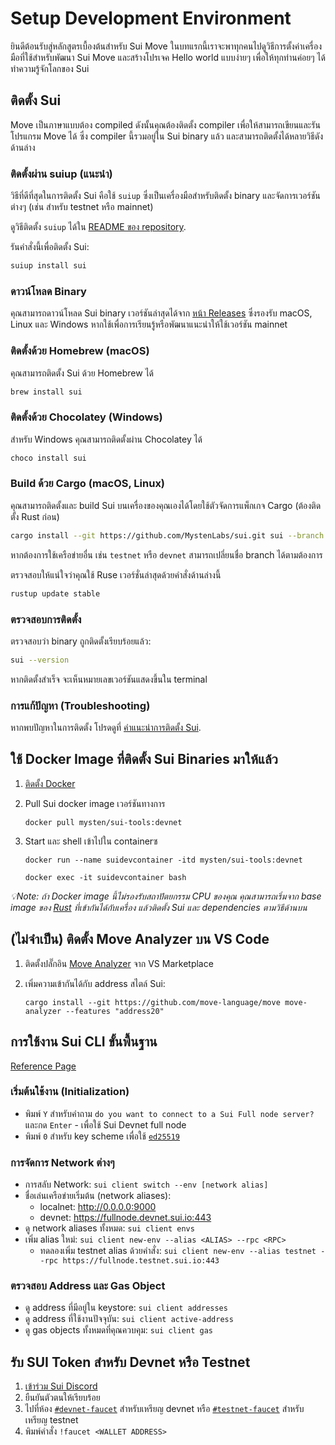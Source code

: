 # Setup Development Environment

ยินดีต้อนรับสู่หลักสูตรเบื้องต้นสำหรับ Sui Move ในบทแรกนี้เราจะพาทุกคนไปดูวิธีการตั้งค่าเครื่องมือที่ใช้สำหรับพัฒนา Sui Move และสร้างโปรเจค Hello world แบบง่ายๆ เพื่อให้ทุกท่านค่อยๆ ได้ทำความรู้จักโลกของ Sui

## ติดตั้ง Sui

Move เป็นภาษาแบบต้อง compiled ดังนั้นคุณต้องติดตั้ง compiler เพื่อให้สามารถเขียนและรันโปรแกรม Move ได้ ซึ่ง compiler นี้รวมอยู่ใน Sui binary แล้ว และสามารถติดตั้งได้หลายวิธีดังด้านล่าง

### ติดตั้งผ่าน suiup (แนะนำ)

วิธีที่ดีที่สุดในการติดตั้ง Sui คือใช้ `suiup` ซึ่งเป็นเครื่องมือสำหรับติดตั้ง binary และจัดการเวอร์ชันต่างๆ (เช่น สำหรับ testnet หรือ mainnet)

ดูวิธีติดตั้ง `suiup` ได้ใน [README ของ repository](https://github.com/MystenLabs/suiup).


รันคำสั่งนี้เพื่อติดตั้ง Sui:

```bash
suiup install sui
```

### ดาวน์โหลด Binary

คุณสามารถดาวน์โหลด Sui binary เวอร์ชันล่าสุดได้จาก [หน้า Releases](https://github.com/MystenLabs/sui/releases) ซึ่งรองรับ macOS, Linux และ Windows หากใช้เพื่อการเรียนรู้หรือพัฒนาแนะนำให้ใช้เวอร์ชัน mainnet

### ติดตั้งด้วย Homebrew (macOS)

คุณสามารถติดตั้ง Sui ด้วย Homebrew ได้

```bash
brew install sui
```

### ติดตั้งด้วย Chocolatey (Windows)

สำหรับ Windows คุณสามารถติดตั้งผ่าน Chocolatey ได้

```bash
choco install sui
```

### Build ด้วย Cargo (macOS, Linux)

คุณสามารถติดตั้งและ build Sui บนเครื่องของคุณเองได้โดยใช้ตัวจัดการแพ็กเกจ Cargo (ต้องติดตั้ง Rust ก่อน)

```bash
cargo install --git https://github.com/MystenLabs/sui.git sui --branch mainnet
```

หากต้องการใช้เครือข่ายอื่น เช่น `testnet` หรือ `devnet` สามารถเปลี่ยนชื่อ branch ได้ตามต้องการ


ตรวจสอบให้แน่ใจว่าคุณใช้ Ruse เวอร์ชั่นล่าสุดด้วยคำสั่งด้านล่างนี้

```bash
rustup update stable
```

### ตรวจสอบการติดตั้ง

ตรวจสอบว่า binary ถูกติดตั้งเรียบร้อยแล้ว:

```bash
sui --version
```

หากติดตั้งสำเร็จ จะเห็นหมายเลขเวอร์ชันแสดงขึ้นใน terminal


### การแก้ปัญหา (Troubleshooting)

หากพบปัญหาในการติดตั้ง โปรดดูที่ [คำแนะนำการติดตั้ง Sui](https://docs.sui.io/build/install).

## ใช้ Docker Image ที่ติดตั้ง Sui Binaries มาให้แล้ว

1. [ติดตั้ง Docker](https://docs.docker.com/get-docker/)

2. Pull Sui docker image เวอร์ชันทางการ

   `docker pull mysten/sui-tools:devnet`

3. Start และ shell เข้าไปใน containerซ

   `docker run --name suidevcontainer -itd mysten/sui-tools:devnet`

   `docker exec -it suidevcontainer bash`

_💡Note: ถ้า Docker image นี้ไม่รองรับสถาปัตยกรรม CPU ของคุณ คุณสามารถเริ่มจาก base image ของ [Rust](https://hub.docker.com/_/rust) ที่เข้ากันได้กับเครื่อง แล้วติดตั้ง Sui และ dependencies ตามวิธีด้านบน_

## (ไม่จำเป็น) ติดตั้ง Move Analyzer บน VS Code

1. ติดตั้งปลั๊กอิน [Move Analyzer](https://marketplace.visualstudio.com/items?itemName=move.move-analyzer) จาก VS Marketplace

2. เพิ่มความเข้ากันได้กับ address สไตล์ Sui:

   `cargo install --git https://github.com/move-language/move move-analyzer --features "address20"`

## การใช้งาน Sui CLI ขั้นพื้นฐาน

[Reference Page](https://docs.sui.io/build/cli-client)

### เริ่มต้นใช้งาน (Initialization)

- พิมพ์ `Y` สำหรับคำถาม `do you want to connect to a Sui Full node server?` และกด `Enter` - เพื่อใช้ Sui Devnet full node
- พิมพ์ `0` สำหรับ key scheme เพื่อใช้ [`ed25519`](https://ed25519.cr.yp.to/)

### การจัดการ Network ต่างๆ

- การสลับ Network: `sui client switch --env [network alias]`
- ชื่อเล่นเครือข่ายเริ่มต้น (network aliases):
  - localnet: http://0.0.0.0:9000
  - devnet: https://fullnode.devnet.sui.io:443
- ดู network aliases ทั้งหมด: `sui client envs`
- เพิ่ม alias ใหม่: `sui client new-env --alias <ALIAS> --rpc <RPC>`
  - ทดลองเพิ่ม testnet alias ด้วยคำสั่ง: `sui client new-env --alias testnet --rpc https://fullnode.testnet.sui.io:443`

### ตรวจสอบ Address และ Gas Object

- ดู address ที่มีอยู่ใน keystore: `sui client addresses`
- ดู address ที่ใช้งานปัจจุบัน: `sui client active-address`
- ดู gas objects ทั้งหมดที่คุณควบคุม: `sui client gas`

## รับ SUI Token สำหรับ Devnet หรือ Testnet

1. [เข้าร่วม Sui Discord](https://discord.gg/sui)
2. ยืนยันตัวตนให้เรียบร้อย
3. ไปที่ห้อง [`#devnet-faucet`](https://discord.com/channels/916379725201563759/971488439931392130) สำหรับเหรียญ devnet หรือ [`#testnet-faucet`](https://discord.com/channels/916379725201563759/1037811694564560966) สำหรับเหรียญ testnet
4. พิมพ์คำสั่ง `!faucet <WALLET ADDRESS>`